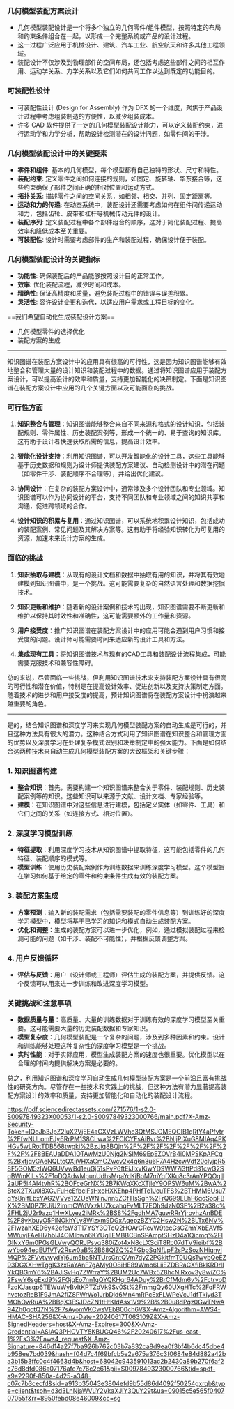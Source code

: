 ### 几何模型装配方案设计

- 几何模型装配设计是一个将多个独立的几何零件/组件模型，按照特定的布局和约束条件组合在一起，以形成一个完整系统或产品的设计过程。
- 这一过程广泛应用于机械设计、建筑、汽车工业、航空航天和许多其他工程领域。
- 装配设计不仅涉及到物理部件的空间布局，还包括考虑这些部件之间的相互作用、运动学关系、力学关系以及它们如何共同工作以达到既定的功能目的。

### 可装配性设计

- 可装配性设计 (Design for Assembly) 作为 DFX 的一个维度，聚焦于产品设计过程中考虑组装制造的方便性，以减少组装成本。
- 许多 CAD 软件提供了一定的几何模型装配设计能力，可以定义装配约束，进行运动学和力学分析，帮助设计检测潜在的设计问题，如零件间的干涉。

### 几何模型装配设计中的关键要素

- **零件和组件**: 基本的几何模型，每个模型都有自己独特的形状、尺寸和特性。
- **装配约束**: 定义零件之间如何连接的规则，如固定、旋转轴、华东接合等，这些约束确保了部件之间正确的相对位置和运动方式。
- **拓扑关系**: 描述零件之间的空间关系，如相邻、相交、并列、固定距离等。
- **运动和力的传递**: 在动态系统中，装配设计还需要考虑如何在组件间传递运动和力，包括齿轮、皮带和杠杆等机械传动元件的设计。
- **装配序列**: 定义装配过程中各个部件组合的顺序，这对于简化装配过程、提高效率和降低成本至关重要。
- **可装配性**: 设计时需要考虑部件的生产和装配过程，确保设计便于装配。

### 几何模型装配设计的关键指标

- **功能性**: 确保装配后的产品能够按照设计目的正常工作。
- **效率**: 优化装配流程，减少时间和成本。
- **精确性**: 保证高精度和质量，避免装配过程中的错误与误差积累。
- **灵活性**: 容许设计变更和迭代，以适应用户需求或工程目标的变化。

==我们希望自动化生成装配设计方案==

- 几何模型零件的选择优化
- 装配方案的生成
----

知识图谱在装配方案设计中的应用具有很高的可行性，这是因为知识图谱能够有效地整合和管理大量的设计知识和装配过程中的数据。通过将知识图谱应用于装配方案设计，可以提高设计的效率和质量，支持更加智能化的决策制定。下面是知识图谱在装配方案设计中应用的几个关键方面以及可能面临的挑战。

### 可行性方面

1. **知识整合与管理**：知识图谱能够整合来自不同来源和格式的设计知识，包括装配规则、零件属性、历史装配案例等，形成一个统一的、易于查询的知识库。这有助于设计者快速获取所需的信息，提高设计效率。

2. **智能化设计支持**：利用知识图谱，可以开发智能化的设计工具，这些工具能够基于历史数据和规则为设计师提供装配方案建议、自动检测设计中的潜在问题（如零件干涉、装配顺序不合理等），并给出优化建议。

3. **协同设计**：在复杂的装配方案设计中，通常涉及多个设计团队和专业领域。知识图谱可以作为协同设计的平台，支持不同团队和专业领域之间的知识共享和沟通，促进跨领域的合作。

4. **设计知识的积累与复用**：通过知识图谱，可以系统地积累设计知识，包括成功的装配案例、常见问题及其解决方案等。这有助于将经验知识转化为可复用的资源，加速未来设计方案的生成。

### 面临的挑战

1. **知识抽取与建模**：从现有的设计文档和数据中抽取有用的知识，并将其有效地建模到知识图谱中，是一个挑战。这可能需要复杂的自然语言处理和数据挖掘技术。

2. **知识更新和维护**：随着新的设计案例和技术的出现，知识图谱需要不断更新和维护以保持其时效性和准确性，这可能需要额外的工作量和资源。

3. **用户接受度**：推广知识图谱在装配方案设计中的应用可能会遇到用户习惯和接受度的问题。设计师可能需要时间来适应新的设计工具和方法。

4. **集成现有工具**：将知识图谱技术与现有的CAD工具和装配设计流程集成，可能需要克服技术和兼容性障碍。

总的来说，尽管面临一些挑战，但利用知识图谱技术来支持装配方案设计具有很高的可行性和潜在价值，特别是在提高设计效率、促进创新以及支持决策制定方面。随着技术的进步和用户接受度的提高，预计知识图谱将在装配方案设计中扮演越来越重要的角色。

----
是的，结合知识图谱和深度学习来实现几何模型装配方案的自动生成是可行的，并且这种方法具有很大的潜力。这种结合方式利用了知识图谱在知识整合和管理方面的优势以及深度学习在处理复杂模式识别和决策制定中的强大能力。下面是如何结合这两种技术来自动生成几何模型装配方案的大致框架和关键步骤：

### 1. 知识图谱构建

- **整合知识**：首先，需要构建一个知识图谱来整合关于零件、装配规则、历史装配案例等的知识。这些知识可以来源于文献、设计文档、专家经验等。
- **建模**：在知识图谱中对这些信息进行建模，包括定义实体（如零件、工具）和它们之间的关系（如连接方式、相对位置）。

### 2. 深度学习模型训练

- **特征提取**：利用深度学习技术从知识图谱中提取特征，这可能包括零件的几何特征、装配顺序的模式等。
- **模型训练**：使用历史装配案例作为训练数据来训练深度学习模型。这个模型旨在学习如何基于给定的零件和约束条件生成有效的装配方案。

### 3. 装配方案生成

- **方案预测**：输入新的装配需求（包括需要装配的零件信息等）到训练好的深度学习模型中，模型将基于已学习的知识和模式自动生成装配方案。
- **优化和调整**：生成的装配方案可以进一步优化，例如，通过模拟装配过程来检测可能的问题（如干涉、装配不可能性），并根据反馈调整方案。

### 4. 用户反馈循环

- **评估与反馈**：用户（设计师或工程师）评估生成的装配方案，并提供反馈。这个反馈可以用来进一步训练和改进深度学习模型。

### 关键挑战和注意事项

- **数据质量与量**：高质量、大量的训练数据对于训练有效的深度学习模型至关重要。这可能需要大量的历史装配数据和专家知识。
- **模型复杂度**：几何模型装配是一个复杂的问题，涉及到多种因素和约束。设计和训练能够处理这种复杂性的深度学习模型是一个挑战。
- **实时性能**：对于实际应用，模型生成装配方案的速度也很重要。优化模型以在合理的时间内提供解决方案是必要的。

总之，利用知识图谱和深度学习自动生成几何模型装配方案是一个前沿且富有挑战性的研究方向。尽管存在一些技术和实践上的挑战，但这种方法有潜力显著提高装配方案设计的效率和质量，支持更加智能化和自动化的装配设计流程。


https://pdf.sciencedirectassets.com/271576/1-s2.0-S0097849323X00053/1-s2.0-S0097849323000766/main.pdf?X-Amz-Security-Token=IQoJb3JpZ2luX2VjEE4aCXVzLWVhc3QtMSJGMEQCIB1qRtY4aPfvtr%2FfwNULomEJy6RrPM1S8CLwa%2FClCYFsAiBvr%2BNIjPIXuG8MIAq4PKHGv5wLRotTDB568twgki%2BzJiq8BQjn%2F%2F%2F%2F%2F%2F%2F%2F%2F%2F8BEAUaDDA1OTAwMzU0Njg2NSIM69EpEZOVrB4i0MPSKpAFCq%2BxfjqvGAeNQLtcQXjiVHXaCmCZwcv2x4q6n3u6F7A4HzcwVdf20clyjpR58F5GOM5zlWQ6UVvwBd1euGj51sPvP6ftEiJixvKiwYD9WW7i3ftPd81cwG2SqBWmKILs%2F1oDQAdwMpunUdhsMgaYdKjBoM7mYqfXKu8c3rAnYPQOgIl2aUP5i4AI4tvhR%2BOFceGrNX%2B7KWqXKcXTjleY9OPSW6uM%2BwA%2BtcX2TXu0l8XGJFuHcEfbclFsHxoHXKEhp4PHfTc1JeuTFS%2BTHMM6Usu7qYs8nlfEbxYAG2VVve12ZUeWNlnJnn5ZCfTlsSgh%2FrQ699ELhF6qoSopFBX%2BM0PZRUiU2immCWdVxzkUZkcahqFvMLT7EOh9dzN0SF%2B2a38c%2FHL2jU2r9azg1HwXLyez2iMRk%2BS8%2FgdhMA7guwRRrYjrovhzAnBDE%2F8yKbuyO5PlNOkhYLy8Wizxm9DGxAqepzBZYC2Hsw2N%2BLTx6NV%2FIwzahXED6y42efcW3T17YSY3OTcQ2HOArCRcvW9tecGsCZmYXbEAVf5MWuvjFAeHI7hbIJ4OMIbwn6KYUgIIEMBBCBnSPAmptSHzD4a1Qicmq%2FlGlNxY6m0PGsGLVwyQORJPsvq380iZot4xN8cLXSciT8Rc07dTV9ieibf%2BwYbo94eqEU1VTy2Rsw0aB%2B68QIZQ%2FGbpSqNfLpF2sPzSozNHiqnylMQP%2FVvtywydYj6Jm5ba5NTUrsGntQVm7dyZ2PGkitfmT0UQsTwybQeEZ93DGXXHwTggK3zxRaYAnF7gAMy0O8iHE89Wmo6LiiEZDBRaCXfiBkKRDrllYkQBGmY6%2BAJiSvHq7ZWrraY%2BUM2Uc7WBx5Z8hcNiRxov3y8wiZC%2FswY6sgExd9%2FGjqEo7nn1gQYQKHgr64ADuy%2BrCfMdm6v%2FctrvoDFzoKJasqp6TEWuWyBvItKPTZdVk9Sv0St%2FmmgQy60UXgHTc%2FqFRWhvctozReB1F9JmA2flZ8PWrWo1JrbDjd6Mn4mRPcExFLWPeVcJ1dfTkiyd3TMOhOwRuA%2BBqX3FSJDcZN1tHtKIdAsx1V9%2B%2B0u8dPqz0GwTNwA94Zh0gotQ7N%2F7sAyomVKCwsVEbB00ch6V&X-Amz-Algorithm=AWS4-HMAC-SHA256&X-Amz-Date=20240617T063109Z&X-Amz-SignedHeaders=host&X-Amz-Expires=300&X-Amz-Credential=ASIAQ3PHCVTY5KBUGQ46%2F20240617%2Fus-east-1%2Fs3%2Faws4_request&X-Amz-Signature=846d14a27f7ba926b762c03b7a832ca8d9ea0f3bf4b6dc45dbe4b958ee7bd039&hash=f04d7c4f69bfcb5e2a675a376c3f0684e84d882a42ba3b15b3ffc0c4f4663d4b&host=68042c943591013ac2b2430a89b270f6af2c76d8dfd086a07176afe7c76c2c61&pii=S0097849323000766&tid=spdf-a9e2290f-850a-4d25-a348-c07c7b3cecfd&sid=a913b35043e3804efd9b55d86d4092f50254gxrqb&type=client&tsoh=d3d3LnNjaWVuY2VkaXJlY3QuY29t&ua=09015c5e565f040707055f&rr=8950febd08e46009&cc=sg

